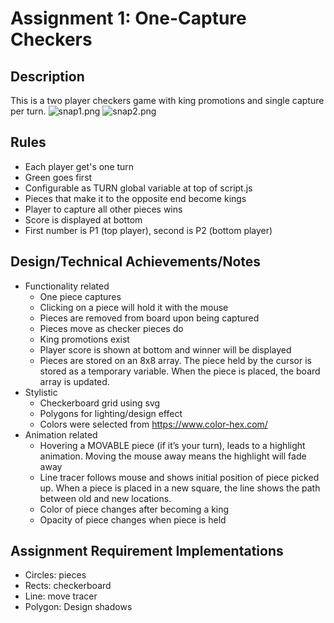 Assignment 1: One-Capture Checkers
===
Description
---
This is a two player checkers game with king promotions and single capture per turn.
![snap1.png](https://github.com/wtt102/01-ghd3/blob/main/snap1.png)
![snap2.png](https://github.com/wtt102/01-ghd3/blob/main/snap2.png)


Rules
---
* Each player get's one turn
* Green goes first
* Configurable as TURN global variable at top of script.js
* Pieces that make it to the opposite end become kings
* Player to capture all other pieces wins
* Score is displayed at bottom 
* First number is P1 (top player), second is P2 (bottom player)




Design/Technical Achievements/Notes
---
* Functionality related
  * One piece captures
  * Clicking on a piece will hold it with the mouse
  * Pieces are removed from board upon being captured
  * Pieces move as checker pieces do
  * King promotions exist
  * Player score is shown at bottom and winner will be displayed
  * Pieces are stored on an 8x8 array. The piece held by the cursor is stored as a temporary variable. When the piece is placed, the board array is updated.
* Stylistic
  * Checkerboard grid using svg
  * Polygons for lighting/design effect
  * Colors were selected from https://www.color-hex.com/
* Animation related
  * Hovering a MOVABLE piece (if it’s your turn), leads to a highlight animation. Moving the mouse away means the highlight will fade away
  * Line tracer follows mouse and shows initial position of piece picked up. When a piece is placed in a new square, the line shows the path between old and new locations.
  * Color of piece changes after becoming a king
  * Opacity of piece changes when piece is held

Assignment Requirement Implementations
---
* Circles: pieces
* Rects: checkerboard
* Line: move tracer
* Polygon: Design shadows

